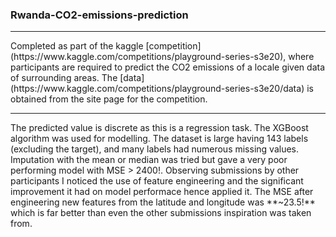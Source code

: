 ### Rwanda-CO2-emissions-prediction

<hr>
Completed as part of the kaggle [competition](https://www.kaggle.com/competitions/playground-series-s3e20), where participants are required to predict the CO2 emissions of a locale given data of surrounding areas.
The [data](https://www.kaggle.com/competitions/playground-series-s3e20/data) is obtained from the site page for the competition.

<hr>
The predicted value is discrete as this is a regression task. The XGBoost algorithm was used for modelling. The dataset is large having 143 labels (excluding the target), and many labels had numerous missing values.
Imputation with the mean or median was tried but gave a very poor performing model with MSE > 2400!. Observing submissions by other participants I noticed the use of feature engineering and the significant improvement it had on model
performace hence applied it.
The MSE after engineering new features from the latitude and longitude was **~23.5!** which is far better than even the other submissions inspiration was taken from. 
